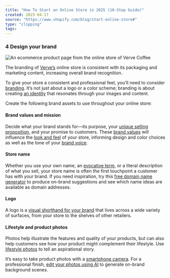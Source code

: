 ```yaml
---
title: "How To Start an Online Store in 2025 (10-Step Guide)"
created: 2025-04-17
source: "https://www.shopify.com/blog/start-online-store#"
type: "clipping"
tags:
---
```

### 4 Design your brand

![An ecommerce product page from the online store of Verve Coffee](https://cdn.shopify.com/s/files/1/0070/7032/files/ecommerce-design-5_3c48a3ab-588e-41b7-a476-110328a031f0.png?v=1701103622)

The branding of [Verve’s](https://www.vervecoffee.com/) online store is consistent with its packaging and marketing content, increasing overall brand recognition.

To give your store a consistent and professional feel, you’ll need to consider [branding](https://www.shopify.com/blog/what-is-branding). It’s not just about a logo or a color scheme; branding is about creating [an identity](https://www.shopify.com/blog/brand-identity) that resonates through your images and content.

Create the following brand assets to use throughout your online store:

#### Brand values and mission

Decide what your brand stands for—its purpose, your [unique selling proposition](https://www.shopify.com/blog/unique-selling-proposition), and your promise to customers. These [brand values](https://www.shopify.com/blog/brand-values) will influence the [look and feel](https://www.shopify.com/blog/branding-design) of your store, informing design and color choices as well as the tone of your [brand voice](https://www.shopify.com/blog/brand-voice).

#### Store name

Whether you use your own name, an [evocative term](https://www.shopify.com/blog/4660242-what-should-i-name-my-online-store), or a literal description of what you sell, your store name is often the first touchpoint a customer has with your brand. If you need inspiration, try this [free domain name generator](https://www.shopify.com/tools/domain-name-generator) to produce on-brand suggestions and see which name ideas are available as domain addresses.

#### Logo

A logo is a [visual shorthand for your brand](https://www.shopify.com/blog/how-to-design-logo) that lives across a wide variety of surfaces, from your store to the shelves of other retailers.

#### Lifestyle and product photos

Photos help illustrate the features and quality of your products, but can also help customers see how your product might complement their lifestyle. Use [lifestyle photos](https://www.shopify.com/blog/lifestyle-photography) to tell an aspirational story.

It’s easy to take product photos with a [smartphone camera](https://www.shopify.com/blog/15163633-how-to-capture-high-quality-product-photos-with-your-smartphone). For a professional finish, [edit your photos using AI](https://help.shopify.com/en/manual/shopify-admin/productivity-tools/shopify-magic/media-generation) to generate on-brand background scenes.